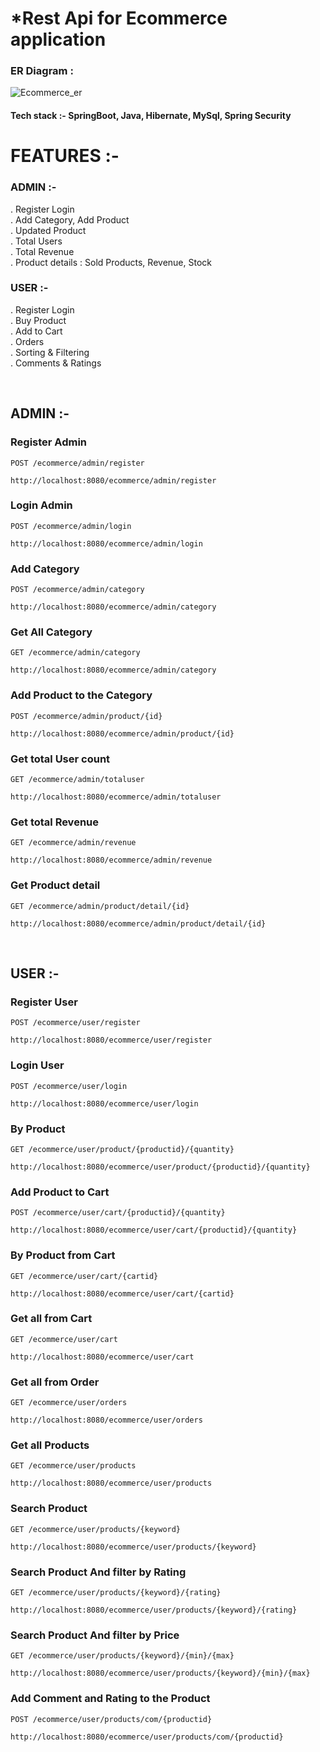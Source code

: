 # *Rest Api for Ecommerce application
### ER Diagram :

![Ecommerce_er](https://user-images.githubusercontent.com/101393436/230717165-fbecb33c-631b-408d-8fa9-0e03a8bb74d5.png)

#### Tech stack :- SpringBoot, Java, Hibernate, MySql, Spring Security

# FEATURES :-<br>
### ADMIN :-
. Register Login <br>
. Add Category, Add Product<br>
. Updated Product<br>
. Total Users <br>
. Total Revenue<br>
. Product details : Sold Products, Revenue, Stock <br>

### USER :-
. Register Login <br>
. Buy Product<br>
. Add to Cart<br>
. Orders<br>
. Sorting & Filtering<br>
. Comments & Ratings<br>


&nbsp;

## ADMIN :-
### Register Admin
`POST /ecommerce/admin/register`
```
http://localhost:8080/ecommerce/admin/register
```
### Login Admin
`POST /ecommerce/admin/login`
```
http://localhost:8080/ecommerce/admin/login
```
### Add Category
`POST /ecommerce/admin/category`
```
http://localhost:8080/ecommerce/admin/category
```
### Get All Category
`GET /ecommerce/admin/category`
```
http://localhost:8080/ecommerce/admin/category
```
### Add Product to the Category
`POST /ecommerce/admin/product/{id}`
```
http://localhost:8080/ecommerce/admin/product/{id}
```
### Get total User count
`GET /ecommerce/admin/totaluser`
```
http://localhost:8080/ecommerce/admin/totaluser
```
### Get total Revenue
`GET /ecommerce/admin/revenue`
```
http://localhost:8080/ecommerce/admin/revenue
```
### Get Product detail
`GET /ecommerce/admin/product/detail/{id}`
```
http://localhost:8080/ecommerce/admin/product/detail/{id}
```

&nbsp;

## USER :-
### Register User
`POST /ecommerce/user/register`
```
http://localhost:8080/ecommerce/user/register
```
### Login User
`POST /ecommerce/user/login`
```
http://localhost:8080/ecommerce/user/login
```
### By Product
`GET /ecommerce/user/product/{productid}/{quantity}`
```
http://localhost:8080/ecommerce/user/product/{productid}/{quantity}
```
### Add Product to Cart
`POST /ecommerce/user/cart/{productid}/{quantity}`
```
http://localhost:8080/ecommerce/user/cart/{productid}/{quantity}
```
### By Product from Cart
`GET /ecommerce/user/cart/{cartid}`
```
http://localhost:8080/ecommerce/user/cart/{cartid}
```
### Get all from Cart 
`GET /ecommerce/user/cart`
```
http://localhost:8080/ecommerce/user/cart
```
### Get all from Order 
`GET /ecommerce/user/orders`
```
http://localhost:8080/ecommerce/user/orders
```
### Get all Products
`GET /ecommerce/user/products`
```
http://localhost:8080/ecommerce/user/products
```
### Search Product
`GET /ecommerce/user/products/{keyword}`
```
http://localhost:8080/ecommerce/user/products/{keyword}
```
### Search Product And filter by Rating
`GET /ecommerce/user/products/{keyword}/{rating}`
```
http://localhost:8080/ecommerce/user/products/{keyword}/{rating}
```
### Search Product And filter by Price
`GET /ecommerce/user/products/{keyword}/{min}/{max}`
```
http://localhost:8080/ecommerce/user/products/{keyword}/{min}/{max}
```
### Add Comment and Rating to the Product
`POST /ecommerce/user/products/com/{productid}`
```
http://localhost:8080/ecommerce/user/products/com/{productid}
```
